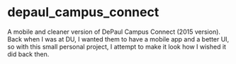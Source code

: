 # depaul_campus_connect

A mobile and cleaner version of DePaul Campus Connect (2015 version). Back when I was at DU, I wanted them
to have a mobile app and a better UI, so with this small personal project, I attempt to make it look how I wished it did back then.